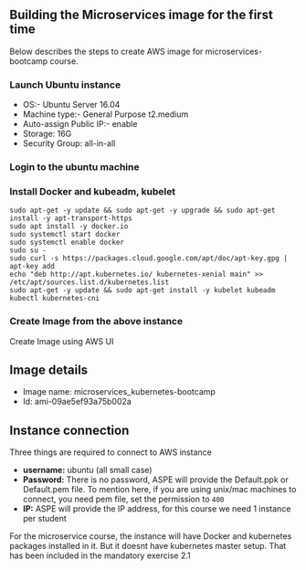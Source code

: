 ## Building the Microservices image for the first time
Below describes the steps to create AWS image for microservices-bootcamp course.

### Launch Ubuntu instance
- OS:- Ubuntu Server 16.04
- Machine type:- General Purpose t2.medium
- Auto-assign Public IP:- enable
- Storage: 16G
- Security Group: all-in-all

### Login to the ubuntu machine


### Install Docker and kubeadm, kubelet
```
sudo apt-get -y update && sudo apt-get -y upgrade && sudo apt-get install -y apt-transport-https
sudo apt install -y docker.io
sudo systemctl start docker
sudo systemctl enable docker
sudo su -
sudo curl -s https://packages.cloud.google.com/apt/doc/apt-key.gpg | apt-key add
echo "deb http://apt.kubernetes.io/ kubernetes-xenial main" >> /etc/apt/sources.list.d/kubernetes.list
sudo apt-get -y update && sudo apt-get install -y kubelet kubeadm kubectl kubernetes-cni
```

### Create Image from the above instance

Create Image using AWS UI

## Image details
- Image name: microservices_kubernetes-bootcamp
- Id: ami-09ae5ef93a75b002a


## Instance connection
Three things are required to connect to AWS instance

- <b>username:</b> ubuntu (all small case)
- <b>Password:</b> There is no password, ASPE will provide the Default.ppk or Default.pem file. To mention here, if you are using unix/mac machines to connect, you need pem file, set the permission to `400`
- <b>IP:</b> ASPE will provide the IP address, for this course we need 1 instance per student

For the microservice course, the instance will have Docker and kubernetes packages installed in it. But it doesnt have kubernetes master setup. That has been included in the mandatory exercise 2.1

